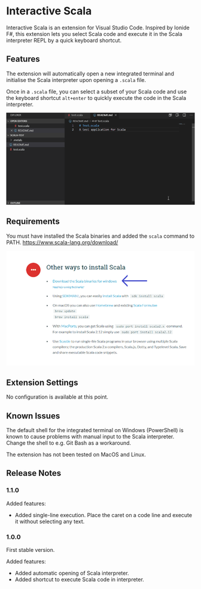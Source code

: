 # Interactive Scala

Interactive Scala is an extension for Visual Studio Code. Inspired by Ionide F#, this extension lets you select Scala code and execute it in the Scala interpreter REPL by a quick keyboard shortcut.

## Features

The extension will automatically open a new integrated terminal and initialise the Scala interpreter upon opening a `.scala` file.

Once in a `.scala` file, you can select a subset of your Scala code and use the keyboard shortcut `alt+enter` to quickly execute the code in the Scala interpreter.

![How it works](img/animation.gif "How it works")

## Requirements

You must have installed the Scala binaries and added the `scala` command to PATH.
https://www.scala-lang.org/download/

![Where to get binaries](img/install.png "Where to get binaries")

## Extension Settings

No configuration is available at this point.

## Known Issues

The default shell for the integrated terminal on Windows (PowerShell) is known to cause problems with manual input to the Scala interpreter. Change the shell to e.g. Git Bash as a workaround.

The extension has not been tested on MacOS and Linux.

## Release Notes

### 1.1.0

Added features:
- Added single-line execution. Place the caret on a code line and execute it without selecting any text.

### 1.0.0

First stable version.

Added features:
- Added automatic opening of Scala interpreter.
- Added shortcut to execute Scala code in interpreter.